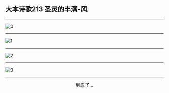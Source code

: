 
## 大本诗歌213 圣灵的丰满-风
        
<div id="aplayer0"></div>

---

<img alt="0" data-original="/data/d0212/0.png">

---

<img alt="1" data-original="/data/d0212/1.png">

---

<img alt="2" data-original="/data/d0212/2.png">

---

<img alt="3" data-original="/data/d0212/3.png">

---

<p style="text-align: center">到底了...</p>

<script src="/js/dist-view.js"></script>

<script>
MAIN.id = 'd0212';
        
const ap0 = new APlayer({
    container: document.getElementById('aplayer0'),
    volume: 1,
    loop: 'none',
    preload: 'none',
    audio: [{
        name: '大本诗歌213.mp3',
        artist: '大本诗歌',
        url: 'https://res.wx.qq.com/voice/getvoice?mediaid=MzI0NTk3MDM5M18yMjQ3NDkwMjYy',
        cover: '/favicon'
    }]
});
</script>
